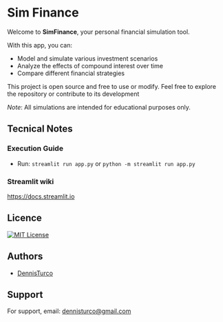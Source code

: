 # Sim Finance
Welcome to **SimFinance**, your personal financial simulation tool.

With this app, you can:

- Model and simulate various investment scenarios
- Analyze the effects of compound interest over time
- Compare different financial strategies

This project is open source and free to use or modify. Feel free to explore the repository or contribute to its development

*Note*: All simulations are intended for educational purposes only.

## Tecnical Notes
### Execution Guide
* Run: `streamlit run app.py` or `python -m streamlit run app.py`

### Streamlit wiki
https://docs.streamlit.io

## Licence

[![MIT License](https://img.shields.io/badge/License-MIT-green.svg)](https://choosealicense.com/licenses/mit/)

## Authors

- [DennisTurco](https://www.github.com/DennisTurco)


## Support

For support, email: dennisturco@gmail.com